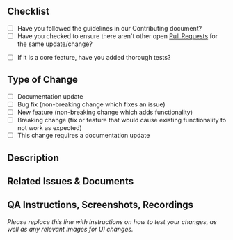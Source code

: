 <!--
     For Work In Progress Pull Requests, please use the Draft PR feature,
     see https://github.blog/2019-02-14-introducing-draft-pull-requests/ for further details.

     For a timely review/response, please avoid force-pushing additional
     commits if your PR already received reviews or comments.

     Before submitting a Pull Request, please ensure you've done the following:
     - 📖 Read the Moralis Contribute to Docs Guide: https://docs.moralis.io/introduction/contribute-to-docs
     - 👷‍♀️ Create small PRs. In most cases this will be possible.
     - ✅ Provide tests for your changes if it is possible.
     - 📝 Use descriptive commit messages.
     - 📗 Update any related documentation and include any relevant screenshots.
-->
## Checklist

* [ ] Have you followed the guidelines in our Contributing document?
* [ ] Have you checked to ensure there aren't other open [Pull Requests](https://github.com/MoralisWeb3/MoralisDocumentation/pulls) for the same update/change?
- [ ] If it is a core feature, have you added thorough tests?

## Type of Change

- [ ] Documentation update
- [ ] Bug fix (non-breaking change which fixes an issue)
- [ ] New feature (non-breaking change which adds functionality)
- [ ] Breaking change (fix or feature that would cause existing functionality to not work as expected)
- [ ] This change requires a documentation update

## Description



## Related Issues & Documents



## QA Instructions, Screenshots, Recordings

_Please replace this line with instructions on how to test your changes, as well
as any relevant images for UI changes._

